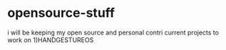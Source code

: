 # opensource-stuff
i will be keeping my open source and personal contri
current projects to work on 1)HANDGESTUREOS
